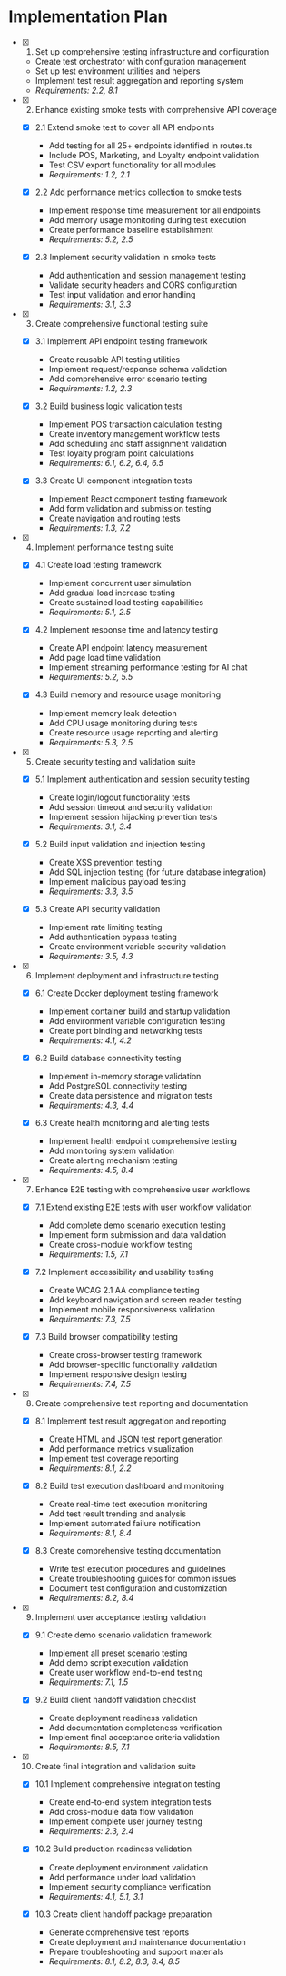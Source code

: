 # Implementation Plan

- [x] 1. Set up comprehensive testing infrastructure and configuration
  - Create test orchestrator with configuration management
  - Set up test environment utilities and helpers
  - Implement test result aggregation and reporting system
  - _Requirements: 2.2, 8.1_

- [x] 2. Enhance existing smoke tests with comprehensive API coverage
  - [x] 2.1 Extend smoke test to cover all API endpoints
    - Add testing for all 25+ endpoints identified in routes.ts
    - Include POS, Marketing, and Loyalty endpoint validation
    - Test CSV export functionality for all modules
    - _Requirements: 1.2, 2.1_

  - [x] 2.2 Add performance metrics collection to smoke tests
    - Implement response time measurement for all endpoints
    - Add memory usage monitoring during test execution
    - Create performance baseline establishment
    - _Requirements: 5.2, 2.5_

  - [x] 2.3 Implement security validation in smoke tests
    - Add authentication and session management testing
    - Validate security headers and CORS configuration
    - Test input validation and error handling
    - _Requirements: 3.1, 3.3_

- [x] 3. Create comprehensive functional testing suite
  - [x] 3.1 Implement API endpoint testing framework
    - Create reusable API testing utilities
    - Implement request/response schema validation
    - Add comprehensive error scenario testing
    - _Requirements: 1.2, 2.3_

  - [x] 3.2 Build business logic validation tests
    - Implement POS transaction calculation testing
    - Create inventory management workflow tests
    - Add scheduling and staff assignment validation
    - Test loyalty program point calculations
    - _Requirements: 6.1, 6.2, 6.4, 6.5_

  - [x] 3.3 Create UI component integration tests
    - Implement React component testing framework
    - Add form validation and submission testing
    - Create navigation and routing tests
    - _Requirements: 1.3, 7.2_

- [x] 4. Implement performance testing suite
  - [x] 4.1 Create load testing framework
    - Implement concurrent user simulation
    - Add gradual load increase testing
    - Create sustained load testing capabilities
    - _Requirements: 5.1, 2.5_

  - [x] 4.2 Implement response time and latency testing
    - Create API endpoint latency measurement
    - Add page load time validation
    - Implement streaming performance testing for AI chat
    - _Requirements: 5.2, 5.5_

  - [x] 4.3 Build memory and resource usage monitoring
    - Implement memory leak detection
    - Add CPU usage monitoring during tests
    - Create resource usage reporting and alerting
    - _Requirements: 5.3, 2.5_

- [x] 5. Create security testing and validation suite
  - [x] 5.1 Implement authentication and session security testing
    - Create login/logout functionality tests
    - Add session timeout and security validation
    - Implement session hijacking prevention tests
    - _Requirements: 3.1, 3.4_

  - [x] 5.2 Build input validation and injection testing
    - Create XSS prevention testing
    - Add SQL injection testing (for future database integration)
    - Implement malicious payload testing
    - _Requirements: 3.3, 3.5_

  - [x] 5.3 Create API security validation
    - Implement rate limiting testing
    - Add authentication bypass testing
    - Create environment variable security validation
    - _Requirements: 3.5, 4.3_

- [x] 6. Implement deployment and infrastructure testing
  - [x] 6.1 Create Docker deployment testing framework
    - Implement container build and startup validation
    - Add environment variable configuration testing
    - Create port binding and networking tests
    - _Requirements: 4.1, 4.2_

  - [x] 6.2 Build database connectivity testing
    - Implement in-memory storage validation
    - Add PostgreSQL connectivity testing
    - Create data persistence and migration tests
    - _Requirements: 4.3, 4.4_

  - [x] 6.3 Create health monitoring and alerting tests
    - Implement health endpoint comprehensive testing
    - Add monitoring system validation
    - Create alerting mechanism testing
    - _Requirements: 4.5, 8.4_

- [x] 7. Enhance E2E testing with comprehensive user workflows
  - [x] 7.1 Extend existing E2E tests with user workflow validation
    - Add complete demo scenario execution testing
    - Implement form submission and data validation
    - Create cross-module workflow testing
    - _Requirements: 1.5, 7.1_

  - [x] 7.2 Implement accessibility and usability testing
    - Create WCAG 2.1 AA compliance testing
    - Add keyboard navigation and screen reader testing
    - Implement mobile responsiveness validation
    - _Requirements: 7.3, 7.5_

  - [x] 7.3 Build browser compatibility testing
    - Create cross-browser testing framework
    - Add browser-specific functionality validation
    - Implement responsive design testing
    - _Requirements: 7.4, 7.5_

- [x] 8. Create comprehensive test reporting and documentation
  - [x] 8.1 Implement test result aggregation and reporting
    - Create HTML and JSON test report generation
    - Add performance metrics visualization
    - Implement test coverage reporting
    - _Requirements: 8.1, 2.2_

  - [x] 8.2 Build test execution dashboard and monitoring
    - Create real-time test execution monitoring
    - Add test result trending and analysis
    - Implement automated failure notification
    - _Requirements: 8.1, 8.4_

  - [x] 8.3 Create comprehensive testing documentation
    - Write test execution procedures and guidelines
    - Create troubleshooting guides for common issues
    - Document test configuration and customization
    - _Requirements: 8.2, 8.4_

- [x] 9. Implement user acceptance testing validation
  - [x] 9.1 Create demo scenario validation framework
    - Implement all preset scenario testing
    - Add demo script execution validation
    - Create user workflow end-to-end testing
    - _Requirements: 7.1, 1.5_

  - [x] 9.2 Build client handoff validation checklist
    - Create deployment readiness validation
    - Add documentation completeness verification
    - Implement final acceptance criteria validation
    - _Requirements: 8.5, 7.1_

- [x] 10. Create final integration and validation suite
  - [x] 10.1 Implement comprehensive integration testing
    - Create end-to-end system integration tests
    - Add cross-module data flow validation
    - Implement complete user journey testing
    - _Requirements: 2.3, 2.4_

  - [x] 10.2 Build production readiness validation
    - Create deployment environment validation
    - Add performance under load validation
    - Implement security compliance verification
    - _Requirements: 4.1, 5.1, 3.1_

  - [x] 10.3 Create client handoff package preparation
    - Generate comprehensive test reports
    - Create deployment and maintenance documentation
    - Prepare troubleshooting and support materials
    - _Requirements: 8.1, 8.2, 8.3, 8.4, 8.5_
